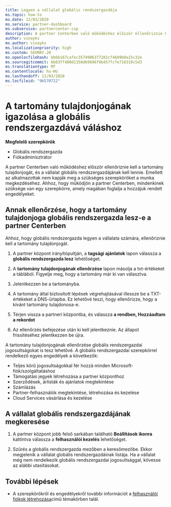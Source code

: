 ```yaml
---
title: Legyen a vállalat globális rendszergazdája
ms.topic: how-to
ms.date: 12/03/2020
ms.service: partner-dashboard
ms.subservice: partnercenter-csp
description: A partner Centerben való működéshez először ellenőriznie kell a tartomány tulajdonjogát. Ebből a témakörből megtudhatja, hogyan teheti ezt meg, és hogyan válhat olyan globális rendszergazda, aki hozzáadhat felhasználókat.
author: vinayks
ms.author: vinayks
ms.localizationpriority: high
ms.custom: SEOMAY.20
ms.openlocfilehash: bb6b167cafec3574906377281cf4699b0a15c32e
ms.sourcegitcommit: 6b03ff400d1350db9696f9b457fcfe710310c5d3
ms.translationtype: MT
ms.contentlocale: hu-HU
ms.lasthandoff: 12/03/2020
ms.locfileid: "96570722"
---
```

# <a name="verify-your-domain-ownership-to-become-global-admin"></a>A tartomány tulajdonjogának igazolása a globális rendszergazdává váláshoz 


**Megfelelő szerepkörök**

- Globális rendszergazda
- Fiókadminisztrátor

A partner Centerben való működéshez először ellenőriznie kell a tartomány tulajdonjogát, és a vállalat globális rendszergazdájának kell lennie. Emellett az alkalmazottak nem kapják meg a szükséges szerepköröket a munka megkezdéséhez.  Ahhoz, hogy működjön a partner Centerben, mindenkinek szüksége van egy szerepkörre, amely magában foglalja a hozzájuk rendelt engedélyeket.  

## <a name="verify-your-domain-ownership-to-become-a-global-admin-in-partner-center"></a>Annak ellenőrzése, hogy a tartomány tulajdonjoga globális rendszergazda lesz-e a partner Centerben

Ahhoz, hogy globális rendszergazda legyen a vállalata számára, ellenőriznie kell a tartomány tulajdonjogát.

1. A partner központ irányítópultján, a **tagsági ajánlatok** lapon válassza a **globális rendszergazda lesz** lehetőséget. 

2. A **tartomány tulajdonjogának ellenőrzése** lapon másolja a txt-értékeket a táblából. Figyelje meg, hogy a tartomány már ki van választva.

3. Jelentkezzen be a tartományba. 

4. A tartomány által biztosított lépések végrehajtásával illessze be a TXT-értékeket a DNS-űrlapba.  Ez lehetővé teszi, hogy ellenőrizze, hogy a kívánt tartomány tulajdonosa-e.

5. Térjen vissza a partneri központba, és válassza **a rendben, Hozzáadtam a rekordot**

6. Az ellenőrzés befejezése után ki kell jelentkeznie. Az állapot frissítéséhez jelentkezzen be újra. 

A tartomány tulajdonjogának ellenőrzése globális rendszergazdai jogosultságokat is tesz lehetővé. A globális rendszergazdai szerepkörrel rendelkező egyes engedélyek a következők:

- Teljes körű jogosultságokkal fér hozzá minden Microsoft-fiók/szolgáltatáshoz 
- Támogatási jegyek létrehozása a partner központhoz
- Szerződések, árlisták és ajánlatok megtekintése
- Számlázás
- Partner-felhasználók megtekintése, létrehozása és kezelése
- Cloud Services vásárlása és kezelése

## <a name="find-the-companys-global-admin"></a>A vállalat globális rendszergazdájának megkeresése

1. A partner központ jobb felső sarkában található **Beállítások ikonra** kattintva válassza a **felhasználói kezelés** lehetőséget.

1. Szűrés a globális rendszergazda mezőben a keresőmezőbe. Ekkor megjelenik a vállalat globális rendszergazdáinak listája. Ha a vállalat még nem rendelkezik globális rendszergazdai jogosultsággal, kövesse az alábbi utasításokat.

## <a name="next-steps"></a>További lépések

- A szerepkörökről és engedélyekről további információt a [felhasználói fiókok létrehozása](create-user-accounts-and-set-permissions.md)című témakörben talál. 